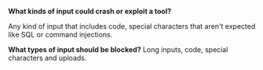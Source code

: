 **What kinds of input could crash or exploit a tool?**

Any kind of input that includes code, special characters that aren't expected like SQL or command injections.

**What types of input should be blocked?**
Long inputs, code, special characters and uploads.
